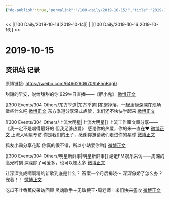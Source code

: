 ```yaml
---
{"dg-publish":true,"permalink":"/100-daily/2019-10-15/","title":"2019-10-15"}
---
```



<< [[100 Daily/2019-10-14\|2019-10-14]] | [[100 Daily/2019-10-16\|2019-10-16]] >>

# 2019-10-15

## 资讯站 记录

原博链接: https://weibo.com/6466290670/IbFhpBdg0

甜甜的早安，说给甜甜的你
929生日直播——《胆小鬼》
[微博正文](https://m.weibo.cn/6466290670/4427575222728524)

[[300 Events/304 Others/东方季道\|东方季道]]花絮掉落，一起康康深深在现场做些什么吧
[微博正文](https://m.weibo.cn/6466290670/4427637185752269)
东方季道分享深式点赞，米们还不快快学起来
[微博正文](https://m.weibo.cn/6466290670/4427778432535753)

[[300 Events/304 Others/上流大明星\|上流大明星]]
上流工作室文章分享——《我一定不是唱得最好的 但我足够热爱》
感谢你的热爱，你的米一直在❤️
[微博正文](https://m.weibo.cn/6466290670/4427641215846157)
上流大明星专访
你是我们的王子，感谢你邀请我们走进你的星球
[微博正文](https://m.weibo.cn/6466290670/4427761898713137)

狐友小霸分享花絮
你真的很不错，所以小站爱你哟🐰
[微博正文](https://m.weibo.cn/6466290670/4427744337577170)

[[300 Events/304 Others/明星新鲜事\|明星新鲜事]]
蜻蜓FM娱乐采访——周深的高光时刻
深深除了可爱多，也可以梗太多
[微博正文](https://m.weibo.cn/6466290670/4427761034441148)

让深深变成啊啊精的新歌到底是什么？
答案一个月后揭晓～
深深傲娇了怎么办？宠着！！
[微博正文](https://m.weibo.cn/6466290670/4427773525675213)

吃瓜不吐香蕉皮采访回顾
灵魂歌手＋无敌梗王•周老师！米们快来签收
[微博正文](https://m.weibo.cn/6466290670/4427802352768831)
